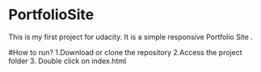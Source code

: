 # PortfolioSite

This is my first project for udacity. It is a simple responsive Portfolio Site .

#How to run?
1.Download or clone the repository
2.Access the project folder
3. Double click on index.html

